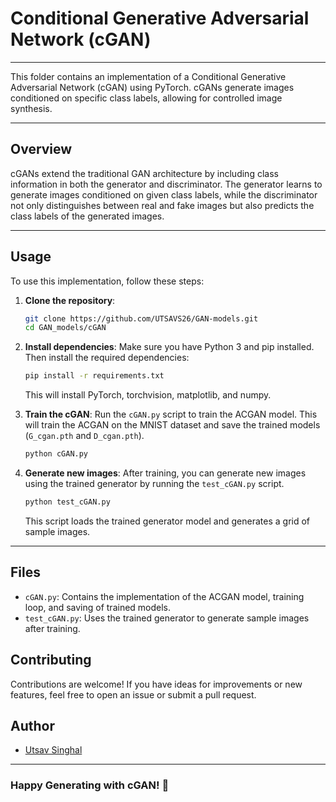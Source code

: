 # Conditional Generative Adversarial Network (cGAN)
----

This folder contains an implementation of a Conditional Generative Adversarial Network (cGAN) using PyTorch. cGANs generate images conditioned on specific class labels, allowing for controlled image synthesis.

----

## Overview

cGANs extend the traditional GAN architecture by including class information in both the generator and discriminator. The generator learns to generate images conditioned on given class labels, while the discriminator not only distinguishes between real and fake images but also predicts the class labels of the generated images.

----

## Usage

To use this implementation, follow these steps:

1. **Clone the repository**:
   ```bash
   git clone https://github.com/UTSAVS26/GAN-models.git
   cd GAN_models/cGAN
   ```

2. **Install dependencies**:
   Make sure you have Python 3 and pip installed. Then install the required dependencies:
   ```bash
   pip install -r requirements.txt
   ```
   This will install PyTorch, torchvision, matplotlib, and numpy.

3. **Train the cGAN**:
   Run the `cGAN.py` script to train the ACGAN model. This will train the ACGAN on the MNIST dataset and save the trained models (`G_cgan.pth` and `D_cgan.pth`).
   ```bash
   python cGAN.py
   ```

4. **Generate new images**:
   After training, you can generate new images using the trained generator by running the `test_cGAN.py` script.
   ```bash
   python test_cGAN.py


   ```
   This script loads the trained generator model and generates a grid of sample images.

----

## Files

- `cGAN.py`: Contains the implementation of the ACGAN model, training loop, and saving of trained models.
- `test_cGAN.py`: Uses the trained generator to generate sample images after training.

## Contributing

Contributions are welcome! If you have ideas for improvements or new features, feel free to open an issue or submit a pull request.

## Author

- [Utsav Singhal](https://github.com/UTSAVS26)

---

### Happy Generating with cGAN! 🎨